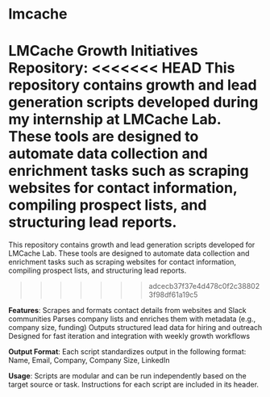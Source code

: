 # lmcache
**LMCache Growth Initiatives Repository**:
<<<<<<< HEAD
This repository contains growth and lead generation scripts developed during my internship at LMCache Lab. These tools are designed to automate data collection and enrichment tasks such as scraping websites for contact information, compiling prospect lists, and structuring lead reports.
=======

This repository contains growth and lead generation scripts developed for LMCache Lab. These tools are designed to automate data collection and enrichment tasks such as scraping websites for contact information, compiling prospect lists, and structuring lead reports.
>>>>>>> adcecb37f37e4d478c0f2c388023f98df61a19c5

**Features**:
Scrapes and formats contact details from websites and Slack communities
Parses company lists and enriches them with metadata (e.g., company size, funding)
Outputs structured lead data for hiring and outreach
Designed for fast iteration and integration with weekly growth workflows

**Output Format**:
Each script standardizes output in the following format:
Name, Email, Company, Company Size, LinkedIn

**Usage**:
Scripts are modular and can be run independently based on the target source or task. Instructions for each script are included in its header.
